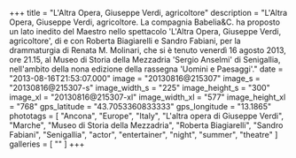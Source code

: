 +++
title = "L'Altra Opera, Giuseppe Verdi, agricoltore"
description = "L'Altra Opera, Giuseppe Verdi, agricoltore. La compagnia Babelia&C. ha proposto un lato inedito del Maestro nello spettacolo 'L'Altra Opera, Giuseppe Verdi, agricoltore', di e con Roberta Biagiarelli e Sandro Fabiani, per la drammaturgia di Renata M. Molinari, che si è tenuto venerdì 16 agosto 2013, ore 21.15, al Museo di Storia della Mezzadria 'Sergio Anselmi' di Senigallia, nell'ambito della nona edizione della rassegna 'Uomini e Paesaggi'."
date = "2013-08-16T21:53:07.000"
image = "20130816@215307"
image_s = "20130816@215307-s"
image_width_s = "225"
image_height_s = "300"
image_xl = "20130816@215307-xl"
image_width_xl = "577"
image_height_xl = "768"
gps_latitude = "43.7053360833333"
gps_longitude = "13.1865"
phototags = [ "Ancona", "Europe", "Italy", "L'altra opera di Giuseppe Verdi", "Marche", "Museo di Storia della Mezzadria", "Roberta Biagiarelli", "Sandro Fabiani", "Senigallia", "actor", "entertainer", "night", "summer", "theatre" ]
galleries = [ "" ]
+++
